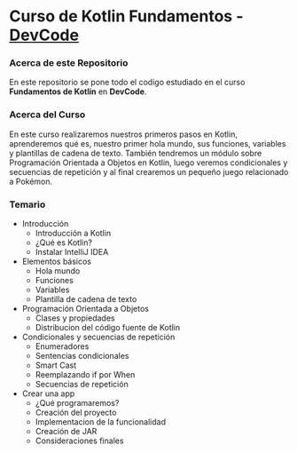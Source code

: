 # Curso de Kotlin Fundamentos - [DevCode](https://www.devcode.la/cursos/kotlin "Curso Kotlin")
### Acerca de este Repositorio

En este repositorio se pone todo el codigo estudiado en el curso **Fundamentos de Kotlin** en **DevCode**.

### Acerca del Curso

En este curso realizaremos nuestros primeros pasos en Kotlin, aprenderemos qué es, nuestro primer hola mundo, sus funciones, variables y plantillas de cadena de texto. También tendremos un módulo sobre Programación Orientada a Objetos en Kotlin, luego veremos condicionales y secuencias de repetición y al final crearemos un pequeño juego relacionado a Pokémon.

### Temario

- Introducción
    - Introducción a Kotlin
    - ¿Qué es Kotlin?
    - Instalar IntelliJ IDEA
- Elementos básicos
    - Hola mundo
    - Funciones
    - Variables
    - Plantilla de cadena de texto
- Programación Orientada a Objetos
    - Clases y propiedades
    - Distribucion del código fuente de Kotlin
- Condicionales y secuencias de repetición
    - Enumeradores
    - Sentencias condicionales
    - Smart Cast
    - Reemplazando if por When
    - Secuencias de repetición
- Crear una app
    - ¿Qué programaremos?
    - Creación del proyecto
    - Implementacion de la funcionalidad
    - Creación de JAR
    - Consideraciones finales
